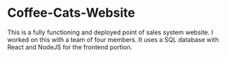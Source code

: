 # Coffee-Cats-Website
This is a fully functioning and deployed point of sales system website. I worked on this with a team of four members. It uses a SQL database with React and NodeJS for the frontend portion.
